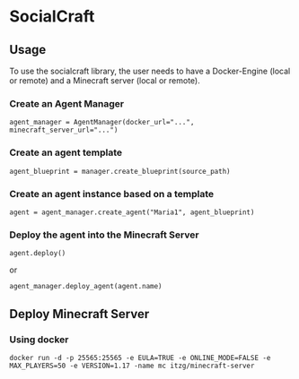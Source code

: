 # SocialCraft

## Usage

To use the socialcraft library, the user needs to have a Docker-Engine (local or remote) and a Minecraft server (local or remote).

### Create an Agent Manager
```
agent_manager = AgentManager(docker_url="...", minecraft_server_url="...")
```

### Create an agent template
```
agent_blueprint = manager.create_blueprint(source_path)
```

### Create an agent instance based on a template
```
agent = agent_manager.create_agent("Maria1", agent_blueprint)
```

### Deploy the agent into the Minecraft Server
```
agent.deploy() 
```
or 
```
agent_manager.deploy_agent(agent.name)
```

## Deploy Minecraft Server

### Using docker

```
docker run -d -p 25565:25565 -e EULA=TRUE -e ONLINE_MODE=FALSE -e MAX_PLAYERS=50 -e VERSION=1.17 -name mc itzg/minecraft-server
```
